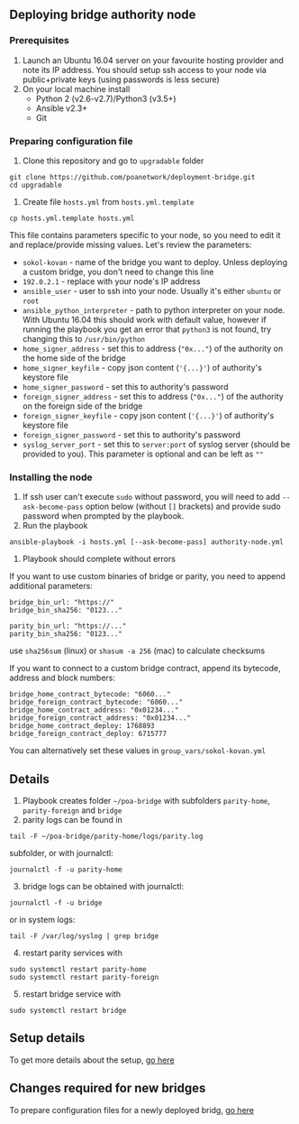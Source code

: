 ## Deploying bridge authority node

### Prerequisites
1. Launch an Ubuntu 16.04 server on your favourite hosting provider and note its IP address. You should setup ssh access to your node via public+private keys (using passwords is less secure)
2. On your local machine install
    * Python 2 (v2.6-v2.7)/Python3 (v3.5+)
    * Ansible v2.3+
    * Git

### Preparing configuration file
1. Clone this repository and go to `upgradable` folder
```
git clone https://github.com/poanetwork/deployment-bridge.git
cd upgradable
```

1. Create file `hosts.yml` from `hosts.yml.template`
```
cp hosts.yml.template hosts.yml
```
This file contains parameters specific to your node, so you need to edit it and replace/provide missing values. Let's review the parameters:
* `sokol-kovan` - name of the bridge you want to deploy. Unless deploying a custom bridge, you don't need to change this line
* `192.0.2.1` - replace with your node's IP address
* `ansible_user` - user to ssh into your node. Usually it's either `ubuntu` or `root`
* `ansible_python_interpreter` - path to python interpreter on your node. With Ubuntu 16.04 this should work with default value, however if running the playbook you get an error that `python3` is not found, try changing this to `/usr/bin/python`
* `home_signer_address` - set this to address (`"0x..."`) of the authority on the home side of the bridge
* `home_signer_keyfile` - copy json content (`'{...}'`) of authority's keystore file
* `home_signer_password` - set this to authority's password
* `foreign_signer_address` - set this to address (`"0x..."`) of the authority on the foreign side of the bridge
* `foreign_signer_keyfile` - copy json content (`'{...}'`) of authority's keystore file
* `foreign_signer_password` - set this to authority's password
* `syslog_server_port` - set this to `server:port` of syslog server (should be provided to you). This parameter is optional and can be left as `""`

### Installing the node
1. If ssh user can't execute `sudo` without password, you will need to add `--ask-become-pass` option below (without `[]` brackets) and provide sudo password when prompted by the playbook.
1. Run the playbook
```
ansible-playbook -i hosts.yml [--ask-become-pass] authority-node.yml
```
1. Playbook should complete without errors

If you want to use custom binaries of bridge or parity, you need to append additional parameters:
```
bridge_bin_url: "https://"
bridge_bin_sha256: "0123..."

parity_bin_url: "https://..."
parity_bin_sha256: "0123..."
```
use `sha256sum` (linux) or `shasum -a 256` (mac) to calculate checksums

If you want to connect to a custom bridge contract, append its bytecode, address and block numbers:
```
bridge_home_contract_bytecode: "6060..."
bridge_foreign_contract_bytecode: "6060..."
bridge_home_contract_address: "0x01234..."
bridge_foreign_contract_address: "0x01234..."
bridge_home_contract_deploy: 1768893
bridge_foreign_contract_deploy: 6715777
```
You can alternatively set these values in `group_vars/sokol-kovan.yml`

## Details
1. Playbook creates folder `~/poa-bridge` with subfolders `parity-home`, `parity-foreign` and `bridge`
2. parity logs can be found in
```
tail -F ~/poa-bridge/parity-home/logs/parity.log
```
subfolder, or with journalctl:
```
journalctl -f -u parity-home
```
3. bridge logs can be obtained with journalctl:
```
journalctl -f -u bridge
```
or in system logs:
```
tail -F /var/log/syslog | grep bridge
```
4. restart parity services with
```
sudo systemctl restart parity-home
sudo systemctl restart parity-foreign
```
5. restart bridge service with
```
sudo systemctl restart bridge
```

## Setup details
To get more details about the setup, [go here](./DETAILS.md)

## Changes required for new bridges
To prepare configuration files for a newly deployed bridg, [go here](./NEW-BRIDGE.md)
